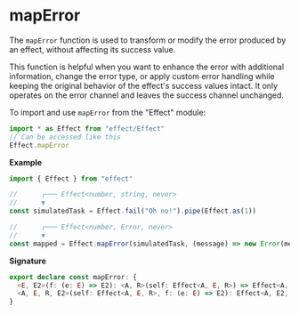 # mapError

The `mapError` function is used to transform or modify the error
produced by an effect, without affecting its success value.

This function is helpful when you want to enhance the error with additional
information, change the error type, or apply custom error handling while
keeping the original behavior of the effect's success values intact. It only
operates on the error channel and leaves the success channel unchanged.

To import and use `mapError` from the "Effect" module:

```ts
import * as Effect from "effect/Effect"
// Can be accessed like this
Effect.mapError
```

**Example**

```ts
import { Effect } from "effect"

//      ┌─── Effect<number, string, never>
//      ▼
const simulatedTask = Effect.fail("Oh no!").pipe(Effect.as(1))

//      ┌─── Effect<number, Error, never>
//      ▼
const mapped = Effect.mapError(simulatedTask, (message) => new Error(message))
```

**Signature**

```ts
export declare const mapError: {
  <E, E2>(f: (e: E) => E2): <A, R>(self: Effect<A, E, R>) => Effect<A, E2, R>
  <A, E, R, E2>(self: Effect<A, E, R>, f: (e: E) => E2): Effect<A, E2, R>
}
```
